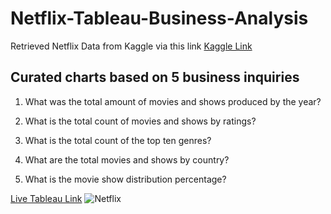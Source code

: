 # Netflix-Tableau-Business-Analysis

Retrieved Netflix Data from Kaggle via this link [Kaggle Link](https://www.kaggle.com/code/chirag9073/netflix-data-analysis/data?select=netflix_titles.csv)

## Curated charts based on 5 business inquiries

1. What was the total amount of movies and shows produced by the year? 

2. What is the total count of movies and shows by ratings? 

3. What is the total count of the top ten genres? 

4. What are the total movies and shows by country? 

5. What is the movie show distribution percentage? 

[Live Tableau Link](https://public.tableau.com/app/profile/jeremiah.m3635/viz/NetflixStats_16715205215290/Dashboard1?publish=yes)
![Netflix](https://user-images.githubusercontent.com/86543368/208607596-3696e10c-8c4b-461c-84c0-096e02c49d91.png)
